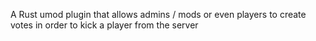 A Rust umod plugin that allows admins / mods or even players to create votes in order to kick a player from the server

